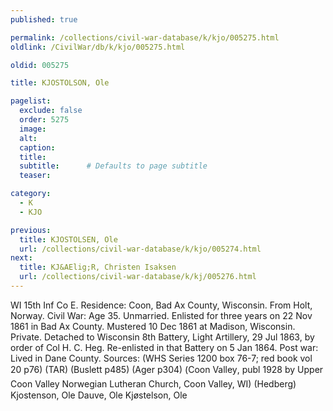 ```yaml
---
published: true

permalink: /collections/civil-war-database/k/kjo/005275.html
oldlink: /CivilWar/db/k/kjo/005275.html

oldid: 005275

title: KJOSTOLSON, Ole

pagelist:
  exclude: false
  order: 5275
  image: 
  alt:
  caption:
  title:
  subtitle:      # Defaults to page subtitle
  teaser:

category: 
  - K 
  - KJO

previous:
  title: KJOSTOLSEN, Ole
  url: /collections/civil-war-database/k/kjo/005274.html  
next:
  title: KJ&AElig;R, Christen Isaksen
  url: /collections/civil-war-database/k/kj/005276.html   
---
```

WI 15th Inf Co E. Residence: Coon, Bad Ax County, Wisconsin. From Holt, Norway. Civil War: Age 35. Unmarried. Enlisted for three years on 22 Nov 1861 in Bad Ax County. Mustered 10 Dec 1861 at Madison, Wisconsin. Private. Detached to Wisconsin 8th Battery, Light Artillery, 29 Jul 1863, by order of Col H. C. Heg. Re-enlisted in that Battery on 5 Jan 1864. Post war: Lived in Dane County. Sources: (WHS Series 1200 box 76-7; red book vol 20 p76) (TAR) (Buslett p485) (Ager p304) (&#147;Coon Valley&#148;, publ 1928 by Upper Coon Valley Norwegian Lutheran Church, Coon Valley, WI) (Hedberg) &#147;Kjostenson, Ole&#148; &#147;Dauve, Ole&#148; &#147;Kj&oslash;stelson, Ole&#148;
